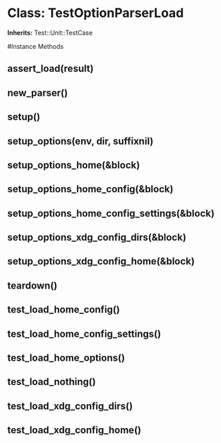 # Class: TestOptionParserLoad
**Inherits:** Test::Unit::TestCase
    




#Instance Methods
## assert_load(result) [](#method-i-assert_load)

## new_parser() [](#method-i-new_parser)

## setup() [](#method-i-setup)

## setup_options(env, dir, suffixnil) [](#method-i-setup_options)

## setup_options_home(&block) [](#method-i-setup_options_home)

## setup_options_home_config(&block) [](#method-i-setup_options_home_config)

## setup_options_home_config_settings(&block) [](#method-i-setup_options_home_config_settings)

## setup_options_xdg_config_dirs(&block) [](#method-i-setup_options_xdg_config_dirs)

## setup_options_xdg_config_home(&block) [](#method-i-setup_options_xdg_config_home)

## teardown() [](#method-i-teardown)

## test_load_home_config() [](#method-i-test_load_home_config)

## test_load_home_config_settings() [](#method-i-test_load_home_config_settings)

## test_load_home_options() [](#method-i-test_load_home_options)

## test_load_nothing() [](#method-i-test_load_nothing)

## test_load_xdg_config_dirs() [](#method-i-test_load_xdg_config_dirs)

## test_load_xdg_config_home() [](#method-i-test_load_xdg_config_home)

